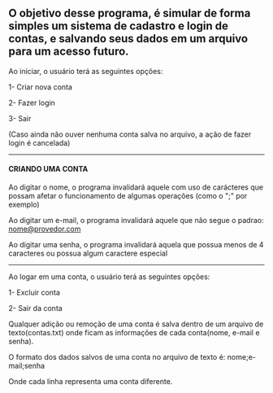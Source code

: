 O objetivo desse programa, é simular de forma simples um sistema de cadastro e login de contas, e salvando seus dados em um arquivo para um acesso futuro.
-------------------------------------------------------------

Ao iniciar, o usuário terá as seguintes opções:
<p>1- Criar nova conta</p>
<p>2- Fazer login</p>
<p>3- Sair</p>
<p></p>
(Caso ainda não ouver nenhuma conta salva no arquivo, a ação de fazer login é cancelada)

-------------------------------------------------------------
#### CRIANDO UMA CONTA ####
Ao digitar o nome, o programa invalidará aquele com uso de carácteres que possam afetar o funcionamento de algumas operações (como o ";" por exemplo)

Ao digitar um e-mail, o programa invalidará aquele que não segue o padrao: nome@provedor.com

Ao digitar uma senha, o programa invalidará aquela que possua menos de 4 caracteres ou possua algum caractere especial

-------------------------------------------------------------

Ao logar em uma conta, o usuário terá as seguintes opções:
<p>1- Excluir conta</p>
<p>2- Sair da conta</p>


Qualquer adição ou remoção de uma conta é salva dentro de um arquivo de texto(contas.txt) onde ficam as informações de cada conta(nome, e-mail e senha).

O formato dos dados salvos de uma conta no arquivo de texto é: nome;e-mail;senha
<p>Onde cada linha representa uma conta diferente.</p>
